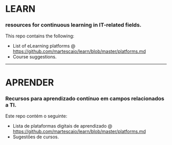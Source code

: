 # LEARN
### resources for continuous learning in IT-related fields.
This repo contains the following:
- List of eLearning platforms @ https://github.com/martescaio/learn/blob/master/platforms.md
- Course suggestions.

---

# APRENDER
### Recursos para aprendizado contínuo em campos relacionados a TI.
Este repo contém o seguinte:
- Lista de plataformas digitais de aprendizado @ https://github.com/martescaio/learn/blob/master/platforms.md
- Sugestões de cursos.
